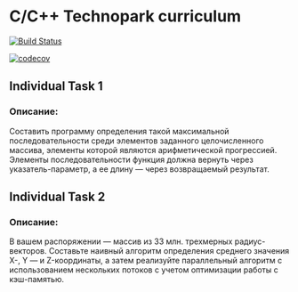 # C/C++ Technopark curriculum

[![Build Status](https://travis-ci.org/ApTyp5/c_cpp_techno.svg?branch=IT2_v2)](https://travis-ci.org/ApTyp5/c_cpp_techno)<Paste>
  
[![codecov](https://codecov.io/gh/ApTyp5/c_cpp_techno/branch/master/graph/badge.svg)](https://codecov.io/gh/ApTyp5/c_cpp_techno)

## Individual Task 1
  
### Описание:

Составить программу определения такой максимальной последовательности среди элементов заданного целочисленного массива, элементы которой являются арифметической прогрессией. Элементы последовательности функция должна вернуть через указатель-параметр, а ее длину — через возвращаемый результат.

## Individual Task 2

### Описание:

В вашем распоряжении — массив из 33 млн. трехмерных радиус-векторов. Составьте наивный алгоритм определения среднего значения X-, Y — и Z-координаты, а затем реализуйте параллельный алгоритм с использованием нескольких потоков с учетом оптимизации работы с кэш-памятью.


